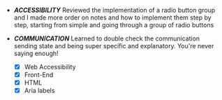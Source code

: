 - ***ACCESSIBILITY*** Reviewed the implementation of a radio button group and I made more order on notes and how to implement them step by step, starting from simple and going through a group of radio buttons
- ***COMMUNICATION*** Learned to double check the communication sending state and being super specific and explanatory. You're never saying enough!


  - [x] Web Accessibility
  - [x] Front-End
  - [x] HTML
  - [x] Aria labels 